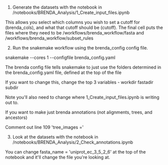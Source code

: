 1. Generate the datasets with the notebook in /notebooks/BRENDA_Analysis/1_Create_input_files.ipynb

This allows you select which columns you wish to set a cutoff for (brenda_cols), and what that cutoff should be (cutoff).
The final cell puts the files where they need to be /workflows/brenda_workflow/fasta and /workflows/brenda_workflow/subset_rules

2. Run the snakemake workflow using the brenda_config config file.

snakemake  --cores 1 --configfile brenda_config.yaml

The brenda config file tells snakemake to just use the folders determined in the brenda_config.yaml file, defined at the top of the file

If you want to change this, change the top 3 variables -
workdir
fastadir
subdir

Note you'll also need to change where 1_Create_input_files.ipynb is writing out to.


If you want to make just brenda annotations (not alignments, trees, and ancestors)

Comment out line 109 'tree_images ='

3. Look at the datasets with the notebook in  /notebooks/BRENDA_Analysis/2_Check_annotations.ipynb

You can change fasta_name = 'uniprot_ec_3_5_2_6' at the top of the notebook and it'll change the file you're looking at.

